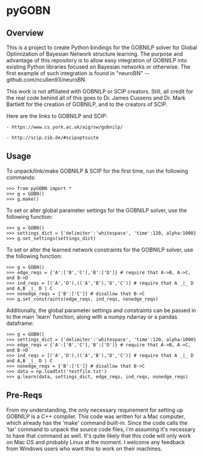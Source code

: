 # pyGOBN

<h2>Overview</h2>
This is a project to create Python bindings for the GOBNILP solver
for Global Optimization of Bayesian Network structure learning. The purpose
and advantage of this repository is to allow easy integration of GOBNILP into
existing Python libraries focused on Bayesian networks or otherwise. The first
example of such integration is found in "neuroBN" -- github.com/ncullen93/neuroBN.

This work is not affiliated with GOBNILP or SCIP creators. Still, all credit for the real
code behind all of this goes to Dr. James Cussens and Dr. Mark Bartlett 
for the creation of GOBNILP, and to the creators of SCIP.

Here are the links to GOBNILP and SCIP:

	- https://www.cs.york.ac.uk/aig/sw/gobnilp/

	- http://scip.zib.de/#scipoptsuite

<h2>Usage</h2>
To unpack/link/make GOBNILP & SCIP for the first time, run the following commands:

	>>> from pyGOBN import *
	>>> g = GOBN()
	>>> g.make()

To set or alter global parameter settings for the GOBNILP solver, use the following function:

	>>> g = GOBN()
	>>> settings_dict = {'delimiter':'whitespace', 'time':120, alpha:1000}
	>>> g.set_settings(settings_dict)

To set or alter the learned network constraints for the GOBNILP solver, use the following function:

	>>> g = GOBN()
	>>> edge_reqs = {'A':['B','C'],'B':['D']} # require that A->B, A->C, and B->D
	>>> ind_reqs = [('A','D'),(('A','B'),'D','C')] # require that A _|_ D and A,B _|_ D | C
	>>> nonedge_reqs = {'B':['C']} # disallow that B->C
	>>> g.set_constraints(edge_reqs, ind_reqs, nonedge_reqs)

Additionally, the global parameter settings and constraints can be passed in to the main 'learn' function,
along with a numpy ndarray or a pandas dataframe:

	>>> g = GOBN()
	>>> settings_dict = {'delimiter':'whitespace', 'time':120, alpha:1000}
	>>> edge_reqs = {'A':['B','C'],'B':['D']} # require that A->B, A->C, and B->D
	>>> ind_reqs = [('A','D'),(('A','B'),'D','C')] # require that A _|_ D and A,B _|_ D | C
	>>> nonedge_reqs = {'B':['C']} # disallow that B->C
	>>> data = np.loadtxt('testfile.txt')
	>>> g.learn(data, settings_dict, edge_reqs, ind_reqs, nonedge_reqs)

<h2>Pre-Reqs</h2>
From my understanding, the only necessary requirement for setting up GOBNILP
is a C++ compiler. This code was written for a Mac computer, which already has
the 'make' command built-in. Since the code calls the 'tar' command to unpack
the source code files, i'm assuming it's necessary to have that command as well. 
It's quite likely that this code will only work on Mac OS and probably
Linux at the moment. I welcome any feedback from Windows users who want this to
work on their machines.






